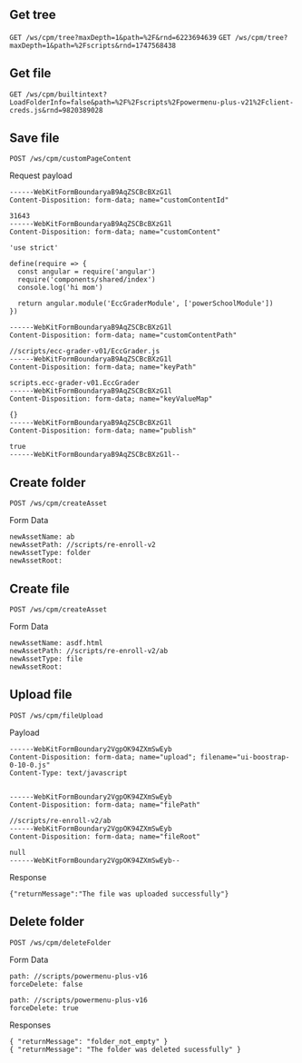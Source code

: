 ## Get tree

`GET /ws/cpm/tree?maxDepth=1&path=%2F&rnd=6223694639`
`GET /ws/cpm/tree?maxDepth=1&path=%2Fscripts&rnd=1747568438`

## Get file

`GET /ws/cpm/builtintext?LoadFolderInfo=false&path=%2F%2Fscripts%2Fpowermenu-plus-v21%2Fclient-creds.js&rnd=9820389028`

## Save file

`POST /ws/cpm/customPageContent`

Request payload
```
------WebKitFormBoundaryaB9AqZSCBcBXzG1l
Content-Disposition: form-data; name="customContentId"

31643
------WebKitFormBoundaryaB9AqZSCBcBXzG1l
Content-Disposition: form-data; name="customContent"

'use strict'

define(require => {
  const angular = require('angular')
  require('components/shared/index')
  console.log('hi mom')

  return angular.module('EccGraderModule', ['powerSchoolModule'])
})

------WebKitFormBoundaryaB9AqZSCBcBXzG1l
Content-Disposition: form-data; name="customContentPath"

//scripts/ecc-grader-v01/EccGrader.js
------WebKitFormBoundaryaB9AqZSCBcBXzG1l
Content-Disposition: form-data; name="keyPath"

scripts.ecc-grader-v01.EccGrader
------WebKitFormBoundaryaB9AqZSCBcBXzG1l
Content-Disposition: form-data; name="keyValueMap"

{}
------WebKitFormBoundaryaB9AqZSCBcBXzG1l
Content-Disposition: form-data; name="publish"

true
------WebKitFormBoundaryaB9AqZSCBcBXzG1l--
```

## Create folder

`POST /ws/cpm/createAsset`

Form Data
```
newAssetName: ab
newAssetPath: //scripts/re-enroll-v2
newAssetType: folder
newAssetRoot:
```

## Create file

`POST /ws/cpm/createAsset`

Form Data
```
newAssetName: asdf.html
newAssetPath: //scripts/re-enroll-v2/ab
newAssetType: file
newAssetRoot:
```

## Upload file

`POST /ws/cpm/fileUpload`

Payload
```
------WebKitFormBoundary2VgpOK94ZXmSwEyb
Content-Disposition: form-data; name="upload"; filename="ui-boostrap-0-10-0.js"
Content-Type: text/javascript


------WebKitFormBoundary2VgpOK94ZXmSwEyb
Content-Disposition: form-data; name="filePath"

//scripts/re-enroll-v2/ab
------WebKitFormBoundary2VgpOK94ZXmSwEyb
Content-Disposition: form-data; name="fileRoot"

null
------WebKitFormBoundary2VgpOK94ZXmSwEyb--
```

Response
```
{"returnMessage":"The file was uploaded successfully"}
```

## Delete folder

`POST /ws/cpm/deleteFolder`

Form Data
```
path: //scripts/powermenu-plus-v16
forceDelete: false
```

```
path: //scripts/powermenu-plus-v16
forceDelete: true
```

Responses
```
{ "returnMessage": "folder_not_empty" }
{ "returnMessage": "The folder was deleted sucessfully" }
```

